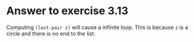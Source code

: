 # Answer to exercise 3.13

Computing `(last-pair z)` will cause a infinite loop. This is because `z` is a circle and there is no end 
to the list.
